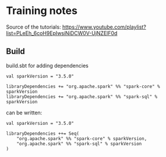 # Training notes

Source of the tutorials: https://www.youtube.com/playlist?list=PLeEh_6coH9EpIwsiNiDCW0V-UjNZElF0d

## Build

build.sbt for adding dependencies
```
val sparkVersion = "3.5.0"

libraryDependencies += "org.apache.spark" %% "spark-core" % sparkVersion
libraryDependencies += "org.apache.spark" %% "spark-sql" % sparkVersion
```
can be written:
```
val sparkVersion = "3.5.0"

libraryDependencies ++= Seq(
    "org.apache.spark" %% "spark-core" % sparkVersion,
    "org.apache.spark" %% "spark-sql" % sparkVersion
)
```
